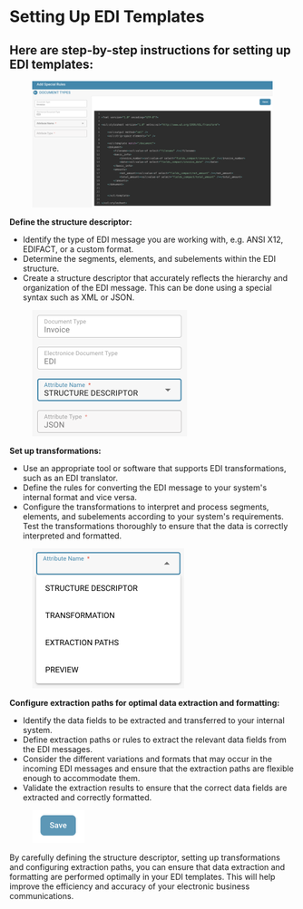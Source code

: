 # Setting Up EDI Templates

## Here are step-by-step instructions for setting up EDI templates:

<figure><img src="../../../../../../../.gitbook/assets/image (101).png" alt=""><figcaption></figcaption></figure>

**Define the structure descriptor:**

* Identify the type of EDI message you are working with, e.g. ANSI X12, EDIFACT, or a custom format.
* Determine the segments, elements, and subelements within the EDI structure.
* Create a structure descriptor that accurately reflects the hierarchy and organization of the EDI message. This can be done using a special syntax such as XML or JSON.

<figure><img src="../../../../../../../.gitbook/assets/image (103).png" alt="" width="273"><figcaption></figcaption></figure>

**Set up transformations:**

* Use an appropriate tool or software that supports EDI transformations, such as an EDI translator.
* Define the rules for converting the EDI message to your system's internal format and vice versa.
* Configure the transformations to interpret and process segments, elements, and subelements according to your system's requirements. Test the transformations thoroughly to ensure that the data is correctly interpreted and formatted.

<figure><img src="../../../../../../../.gitbook/assets/image (102).png" alt="" width="268"><figcaption></figcaption></figure>

**Configure extraction paths for optimal data extraction and formatting:**

* Identify the data fields to be extracted and transferred to your internal system.
* Define extraction paths or rules to extract the relevant data fields from the EDI messages.
* Consider the different variations and formats that may occur in the incoming EDI messages and ensure that the extraction paths are flexible enough to accommodate them.
* Validate the extraction results to ensure that the correct data fields are extracted and correctly formatted.

<figure><img src="../../../../../../../.gitbook/assets/image (104).png" alt="" width="92"><figcaption></figcaption></figure>

By carefully defining the structure descriptor, setting up transformations and configuring extraction paths, you can ensure that data extraction and formatting are performed optimally in your EDI templates. This will help improve the efficiency and accuracy of your electronic business communications.
